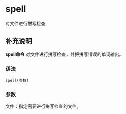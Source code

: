 spell
===

对文件进行拼写检查

## 补充说明

**spell命令** 对文件进行拼写检查，并把拼写错误的单词输出。

###  语法

```
spell(参数)
```

###  参数

文件：指定需要进行拼写检查的文件。


<!-- Linux命令行搜索引擎：https://jaywcjlove.github.io/linux-command/ -->